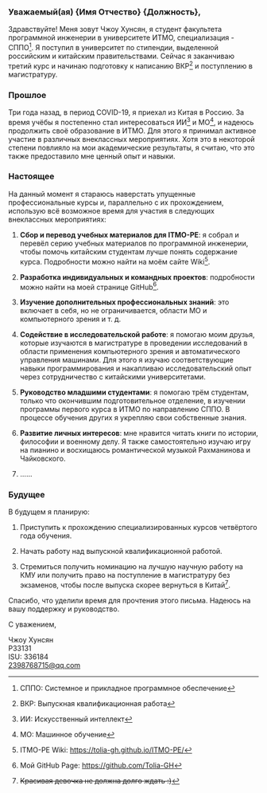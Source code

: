 ### Уважаемый(ая) {Имя Отчество} {Должность},

Здравствуйте! Меня зовут Чжоу Хунсян, я студент факультета программной инженерии в университете ИТМО, специализация - СППО[^1]. Я поступил в университет по стипендии, выделенной российским и китайским правительствами. Сейчас я заканчиваю третий курс и начинаю подготовку к написанию ВКР[^2] и поступлению в магистратуру.

### Прошлое

Три года назад, в период COVID-19, я приехал из Китая в Россию. За время учёбы я постепенно стал интересоваться ИИ[^3] и МО[^4], и надеюсь продолжить своё образование в ИТМО. Для этого я принимал активное участие в различных внеклассных мероприятиях. Хотя это в некоторой степени повлияло на мои академические результаты, я считаю, что это также предоставило мне ценный опыт и навыки.

### Настоящее

На данный момент я стараюсь наверстать упущенные профессиональные курсы и, параллельно с их прохождением, использую всё возможное время для участия в следующих внеклассных мероприятиях:

1. **Сбор и перевод учебных материалов для ITMO-PE**: я собрал и перевёл серию учебных материалов по программной инженерии, чтобы помочь китайским студентам лучше понять содержание курса. Подробности можно найти на моём сайте Wiki[^5].

2. **Разработка индивидуальных и командных проектов**: подробности можно найти на моей странице GitHub[^6].

3. **Изучение дополнительных профессиональных знаний**: это включает в себя, но не ограничивается, области МО и компьютерного зрения и т. д.

4. **Содействие в исследовательской работе**: я помогаю моим друзья, которые изучаются в магистратуре в проведении исследований в области применения компьютерного зрения и автоматического управления машинами. Для этого я изучаю соответствующие навыки программирования и накапливаю исследовательский опыт через сотрудничество с китайскими университетами.

5. **Руководство младшими студентами**: я помогаю трём студентам, только что окончившим подготовительное отделение, в изучении программы первого курса в ИТМО по направлению СППО. В процессе обучения других я укрепляю свои собственные знания.

6. **Развитие личных интересов**: мне нравится читать книги по истории, философии и военному делу. Я также самостоятельно изучаю игру на пианино и восхищаюсь романтической музыкой Рахманинова и Чайковского.

7. ......

### Будущее

В будущем я планирую:

1. Приступить к прохождению специализированных курсов четвёртого года обучения.

2. Начать работу над выпускной квалификационной работой.

3. Стремиться получить номинацию на лучшую научную работу на КМУ или получить право на поступление в магистратуру без экзаменов, чтобы после выпуска скорее вернуться в Китай[^7].

Спасибо, что уделили время для прочтения этого письма. Надеюсь на вашу поддержку и руководство.

С уважением,

Чжоу Хунсян  
P33131  
ISU: 336184  
2398768715@qq.com  

[^1]: СППО: Системное и прикладное программное обеспечение  
[^2]: ВКР: Выпускная квалификационная работа  
[^3]: ИИ: Искусственный интеллект  
[^4]: МО: Машинное обучение  
[^5]: ITMO-PE Wiki: https://tolia-gh.github.io/ITMO-PE/
[^6]: Мой GitHub Page: https://github.com/Tolia-GH
[^7]: ~~Красивая девочка не должна долго ждать :)~~
